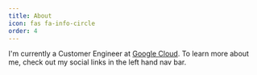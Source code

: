 ```yaml
---
title: About
icon: fas fa-info-circle
order: 4
---
```


I'm currently a Customer Engineer at [Google Cloud](https://cloud.google.com/).  To learn more about me, check out my social links in the left hand nav bar.